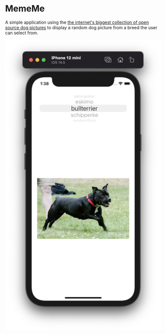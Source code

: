 # MemeMe
A simple application using the [the internet's biggest collection of open source dog pictures](https://dog.ceo/dog-api) to display a random dog picture from a breed the user can select from.

![Alt text](_img/preview.png "A Preview.")
